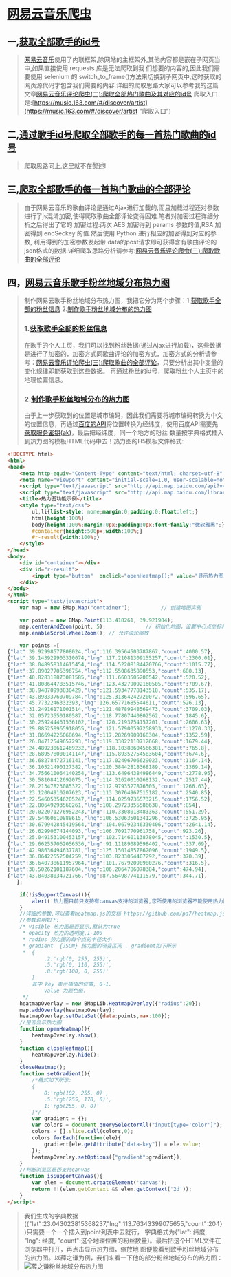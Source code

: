 # [网易云音乐爬虫](https://github.com/zyingzhou/music163-spiders "网易云音乐爬虫")
>
## 一,[获取全部歌手的id号](https://github.com/zyingzhou/wangyiyun_music/blob/master/get_artists.py "获取全部歌手的id号")
> [网易云音乐](https://music.163.com "网易云音乐")使用了内联框架,除网站的主框架外,其他内容都是嵌在子网页当中,如果直接使用 requests 库是无法爬取到我 
> 们想要的内容的,因此我们需要使用 selenium 的 switch_to_frame()方法来切换到子网页中,这时获取的网页源代码才包含我们需要的内容.详细的爬取思路大家可以参考我的这篇文章[网易云音乐评论爬虫(二):爬取全部热门歌曲及其对应的id号](http://www.zhouzying.cn/34.html "网易云音乐评论爬虫(二):爬取全部热门歌曲及其对应的id号") 
> 爬取入口是:[https://music.163.com/#/discover/artist](https://music.163.com/#/discover/artist "爬取入口") 
> 


## 二,[通过歌手id号爬取全部歌手的每一首热门歌曲的id号](https://github.com/zyingzhou/wangyiyun_music/blob/master/get_hot_songs.py "通过歌手id号爬取全部歌手的每一首热门歌曲的id号")
> 爬取思路同上,这里就不在赘述! 
>



## 三,[爬取全部歌手的每一首热门歌曲的全部评论](https://github.com/zyingzhou/wangyiyun_music/blob/master/get_comments.py "爬取全部歌手的每一首热门歌曲的全部评论") 
> 由于网易云音乐的歌曲评论是通过Ajax进行加载的,而且加载过程还对参数进行了js混淆加密,使得爬取歌曲全部评论变得困难.笔者对加密过程详细分析之后得出了它的
> 加密过程:两次 AES 加密得到 params 参数的值,RSA 加密得到 encSeckey 的值.然后使用 Python 进行相应的加密得到对应的参数, 利用得到的加密参数发起带
> data的post请求即可获得含有歌曲评论的json格式的数据.详细爬取思路分析请参考:[网易云音乐评论爬虫(三):爬取歌曲的全部评论](http://www.zhouzying.cn/58.html "网易云音乐评论爬虫(三):爬取歌曲的全部评论") 
> 

## 四，[网易云音乐歌手粉丝地域分布热力图](https://github.com/zyingzhou/music163-spiders/tree/master/HeatMap "网易云音乐歌手粉丝地域分布热力图")
> 制作网易云歌手粉丝地域分布热力图，我把它分为两个步骤：1.[获取歌手全部的粉丝信息](https://github.com/zyingzhou/music163-spiders/blob/master/HeatMap/get_fansinfo.py "获取歌手全部的粉丝信息") 2.[制作歌手粉丝地域分布的热力图](https://github.com/zyingzhou/music163-spiders/blob/master/HeatMap/generate_heatmap.py "制作歌手粉丝地域分布的热力图") 
> ### 1.[获取歌手全部的粉丝信息](https://github.com/zyingzhou/music163-spiders/blob/master/HeatMap/get_fansinfo.py "获取歌手全部的粉丝信息") 
> 在歌手的个人主页，我们可以找到粉丝数据(通过Ajax进行加载)，这些数据是进行了加密的，加密方式同歌曲评论的加密方式，加密方式的分析请参考：[网易云音乐评论爬虫(三):爬取歌曲的全部评论](https://www.zhouzying.cn/58.html "网易云音乐评论爬虫(三):爬取歌曲的全部评论")，只要分析出其中变量的变化规律即能获取到这些数据。 
> 再通过粉丝的id号，爬取粉丝个人主页中的地理位置信息。
> ### 2.[制作歌手粉丝地域分布的热力图](https://github.com/zyingzhou/music163-spiders/blob/master/HeatMap/generate_heatmap.py "制作歌手粉丝地域分布的热力图") 
> 由于上一步获取到的位置是城市编码，因此我们需要将城市编码转换为中文的位置信息，再通过[百度的API](http://lbsyun.baidu.com/index.php?title=webapi/guide/webservice-geocoding "百度地图开放平台web服务API")将位置转换为经纬度，使用百度API需要先[获取服务密钥(ak)](http://lbsyun.baidu.com/apiconsole/key/create "获取服务密钥（ak）")，最后把经纬度，同一个地方的粉丝 
> 数量按字典格式插入到热力图的模板HTML代码中去！热力图的H5模板文件格式: 

```html
<!DOCTYPE html>
<html>
<head>
    <meta http-equiv="Content-Type" content="text/html; charset=utf-8" />
    <meta name="viewport" content="initial-scale=1.0, user-scalable=no" />
    <script type="text/javascript" src="http://api.map.baidu.com/api?v=2.0&ak=这里填写你的百度服务密钥（ak）"></script>
    <script type="text/javascript" src="http://api.map.baidu.com/library/Heatmap/2.0/src/Heatmap_min.js"></script>
    <title>热力图功能示例</title>
    <style type="text/css">
		ul,li{list-style: none;margin:0;padding:0;float:left;}
		html{height:100%}
		body{height:100%;margin:0px;padding:0px;font-family:"微软雅黑";}
		#container{height:500px;width:100%;}
		#r-result{width:100%;}
    </style>
</head>
<body>
	<div id="container"></div>
	<div id="r-result">
		<input type="button"  onclick="openHeatmap();" value="显示热力图"/><input type="button"  onclick="closeHeatmap();" value="关闭热力图"/>
	</div>
</body>
</html>
<script type="text/javascript">
    var map = new BMap.Map("container");          // 创建地图实例

    var point = new BMap.Point(113.418261, 39.921984);
    map.centerAndZoom(point, 5);             // 初始化地图，设置中心点坐标和地图级别
    map.enableScrollWheelZoom(); // 允许滚轮缩放

    var points =[
{"lat":39.92998577808024,"lng":116.39564503787867,"count":4000.57},
{"lat":39.143929903310074,"lng":117.21081309155257,"count":2300.01},
{"lat":38.048958314615454,"lng":114.52208184420766,"count":1015.77},
{"lat":37.89027705396754,"lng":112.5508635890553,"count":680.13},
{"lat":40.828318873081585,"lng":111.6603505200542,"count":520.52},
{"lat":41.808644783515746,"lng":123.43279092160505,"count":709.67},
{"lat":38.94870993830429,"lng":121.59347778143518,"count":535.17},
{"lat":43.89833760709784,"lng":125.31364242720072,"count":596.65},
{"lat":45.7732246332393,"lng":126.65771685544611,"count":526.13},
{"lat":31.24916171001514,"lng":121.48789948569473,"count":3709.03},
{"lat":32.05723550180587,"lng":118.77807440802562,"count":1845.6},
{"lat":30.259244461536102,"lng":120.2193754157201,"count":2606.63},
{"lat":29.885258965918055,"lng":121.57900597258933,"count":1270.33},
{"lat":31.86694226068694,"lng":117.28269909168304,"count":1352.59},
{"lat":26.04712549657293,"lng":119.33022110712668,"count":1679.44},
{"lat":24.489230612469232,"lng":118.10388604566381,"count":765.8},
{"lat":28.689578000141147,"lng":115.89352754583604,"count":674.6},
{"lat":36.68278472716141,"lng":117.02496706629023,"count":1164.14},
{"lat":36.10521490127382,"lng":120.38442818368189,"count":1369.14},
{"lat":34.756610064140254,"lng":113.64964384986449,"count":2778.95},
{"lat":30.58108412692075,"lng":114.31620010268132,"count":2517.44},
{"lat":28.21347823085322,"lng":112.9793527876505,"count":1266.63},
{"lat":23.12004910207623,"lng":113.30764967515182,"count":2540.85},
{"lat":22.546053546205247,"lng":114.0259736573215,"count":1756.52},
{"lat":22.80649293560261,"lng":108.29723355586638,"count":854},
{"lat":20.022071276952243,"lng":110.3308018483363,"count":551.29},
{"lat":29.54460610888615,"lng":106.53063501341296,"count":3725.95},
{"lat":30.679942845419564,"lng":104.06792346330406,"count":2641.14},
{"lat":26.62990674144093,"lng":106.7091770961758,"count":923.26},
{"lat":25.049153100453157,"lng":102.71460113878045,"count":1530.5},
{"lat":29.662557062056536,"lng":91.11189089598402,"count":337.69},
{"lat":42.98636494637781,"lng":125.15014857862096,"count":1949.5},
{"lat":36.06422552504259,"lng":103.8233054407292,"count":370.39},
{"lat":36.640738611957964,"lng":101.76792098980276,"count":316.5},
{"lat":38.50262101187604,"lng":106.2064786078384,"count":474.94},
{"lat":43.84038034721766,"lng":87.56498774111579,"count":344.71},
   ];

    if(!isSupportCanvas()){
    	alert('热力图目前只支持有canvas支持的浏览器,您所使用的浏览器不能使用热力图功能~')
    }
	//详细的参数,可以查看heatmap.js的文档 https://github.com/pa7/heatmap.js/blob/master/README.md
	//参数说明如下:
	/* visible 热力图是否显示,默认为true
     * opacity 热力的透明度,1-100
     * radius 势力图的每个点的半径大小
     * gradient  {JSON} 热力图的渐变区间 . gradient如下所示
     *	{
			.2:'rgb(0, 255, 255)',
			.5:'rgb(0, 110, 255)',
			.8:'rgb(100, 0, 255)'
		}
		其中 key 表示插值的位置, 0~1.
		    value 为颜色值.
     */
	heatmapOverlay = new BMapLib.HeatmapOverlay({"radius":20});
	map.addOverlay(heatmapOverlay);
	heatmapOverlay.setDataSet({data:points,max:100});
	//是否显示热力图
    function openHeatmap(){
        heatmapOverlay.show();
    }
	function closeHeatmap(){
        heatmapOverlay.hide();
    }
	closeHeatmap();
    function setGradient(){
     	/*格式如下所示:
		{
	  		0:'rgb(102, 255, 0)',
	 	 	.5:'rgb(255, 170, 0)',
		  	1:'rgb(255, 0, 0)'
		}*/
     	var gradient = {};
     	var colors = document.querySelectorAll("input[type='color']");
     	colors = [].slice.call(colors,0);
     	colors.forEach(function(ele){
			gradient[ele.getAttribute("data-key")] = ele.value;
     	});
        heatmapOverlay.setOptions({"gradient":gradient});
    }
	//判断浏览区是否支持canvas
    function isSupportCanvas(){
        var elem = document.createElement('canvas');
        return !!(elem.getContext && elem.getContext('2d'));
    }
</script>
```
> 我们生成的字典数据({"lat":23.043023815368237,"lng":113.76343399075655,"count":204})只需要一个一个插入到point列表中去就行， 
> 字典格式为{"lat": 纬度, "lng": 经度, "count":这个地理位置的粉丝数量}。最后把这个HTML文件在浏览器中打开，再点击显示热力图，缩放地 
> 图便能看到歌手粉丝地域分布的热力图。以薛之谦为例，我们来看一下他的部分粉丝地域分布的热力图：![薛之谦粉丝地域分布热力图](https://github.com/zyingzhou/music163-spiders/blob/master/files/music163HeatMap.png)
